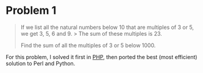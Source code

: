 Problem 1
=========

> If we list all the natural numbers below 10 that are multiples of 3 or 5, we get 3, 5, 6 and 9. > The sum of these multiples is 23.
> 
> Find the sum of all the multiples of 3 or 5 below 1000.

For this problem, I solved it first in [PHP](https://github.com/mgatto/Project-Euler-Problems/tree/master/Problem%201%20-%203%20%26%205/PHP), then ported the best (most efficient) solution to Perl and Python.
